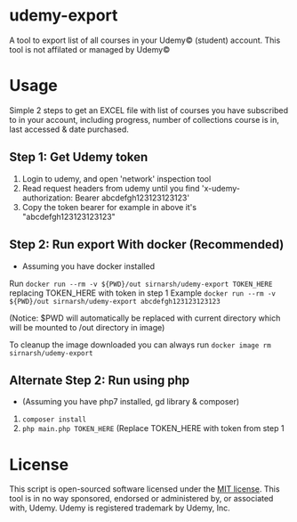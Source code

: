 # udemy-export
A tool to export list of all courses in your Udemy© (student) account.
This tool is not affilated or managed by Udemy©


# Usage
Simple 2 steps to get an EXCEL file with list of courses you have subscribed to in your account, including progress, number of collections course is in, last accessed & date purchased.

## Step 1: Get Udemy token


1. Login to udemy, and open 'network' inspection tool
2. Read request headers from udemy until you find 'x-udemy-authorization: Bearer abcdefgh123123123123'
3. Copy the token bearer for example in above it's "abcdefgh123123123123"

## Step 2: Run export With docker (Recommended)

- Assuming you have docker installed

Run `docker run --rm -v ${PWD}/out sirnarsh/udemy-export TOKEN_HERE`
replacing TOKEN_HERE with token in step 1
Example `docker run --rm -v ${PWD}/out sirnarsh/udemy-export abcdefgh123123123123`

(Notice: $PWD will automatically be replaced with current directory which will be mounted to /out directory in image)

To cleanup the image downloaded you can always run `docker image rm sirnarsh/udemy-export`


## Alternate Step 2: Run using php

- (Assuming you have php7 installed, gd library & composer)
1. `composer install`
2. `php main.php TOKEN_HERE` (Replace TOKEN_HERE with token from step 1


# License

This script is open-sourced software licensed under the [MIT license](LICENSE).
This tool is in no way sponsored, endorsed or administered by, or associated with, Udemy.
Udemy is registered trademark by Udemy, Inc.
